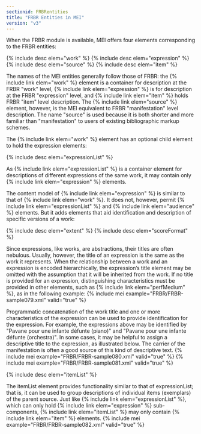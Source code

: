 ```yaml
---
sectionid: FRBRentities
title: "FRBR Entities in MEI"
version: "v3"
---
```


When the FRBR module is available, MEI offers four elements corresponding to the FRBR entities:

  
{% include desc elem="work" %} 
{% include desc elem="expression" %} 
{% include desc elem="source" %} 
{% include desc elem="item" %} 
 

The names of the MEI entities generally follow those of FRBR: the {% include link elem="work" %} element is a container for description at the FRBR "work" level, {% include link elem="expression" %} is for description at the FRBR "expression" level, and {% include link elem="item" %} holds FRBR "item" level description. The {% include link elem="source" %} element, however, is the MEI equivalent to FRBR "manifestation" level description. The name "source" is used because it is both shorter and more familiar than "manifestation" to users of existing bibliographic markup schemes.

The {% include link elem="work" %} element has an optional child element to hold the expression elements:

  
{% include desc elem="expressionList" %} 
 

As {% include link elem="expressionList" %} is a container element for descriptions of different expressions of the same work, it may contain only {% include link elem="expression" %} elements.

The content model of {% include link elem="expression" %} is similar to that of {% include link elem="work" %}. It does not, however, permit {% include link elem="expressionList" %} and {% include link elem="audience" %} elements. But it adds elements that aid identification and description of specific versions of a work:

  
{% include desc elem="extent" %} 
{% include desc elem="scoreFormat" %} 
 

Since expressions, like works, are abstractions, their titles are often nebulous. Usually, however, the title of an expression is the same as the work it represents. When the relationship between a work and an expression is encoded hierarchically, the expression’s title element may be omitted with the assumption that it will be inherited from the work. If no title is provided for an expression, distinguishing characteristics must be provided in other elements, such as {% include link elem="perfMedium" %}, as in the following example:
{% include mei example="FRBR/FRBR-sample079.xml" valid="true" %}
    
Programmatic concatenation of the work title and one or more characteristics of the expression can be used to provide identification for the expression. For example, the expressions above may be identified by "Pavane pour une infante défunte (piano)" and "Pavane pour une infante défunte (orchestra)". In some cases, it may be helpful to assign a descriptive title to the expression, as illustrated below. The carrier of the manifestation is often a good source of this kind of descriptive text.
{% include mei example="FRBR/FRBR-sample080.xml" valid="true" %}
    {% include mei example="FRBR/FRBR-sample081.xml" valid="true" %}
    
  
{% include desc elem="itemList" %} 
 

The itemList element provides functionality similar to that of expressionList; that is, it can be used to group descriptions of individual items (exemplars) of the parent source. Just like {% include link elem="expressionList" %}, which can only hold {% include link elem="expression" %} sub-components, {% include link elem="itemList" %} may only contain {% include link elem="item" %} elements.
{% include mei example="FRBR/FRBR-sample082.xml" valid="true" %}
    